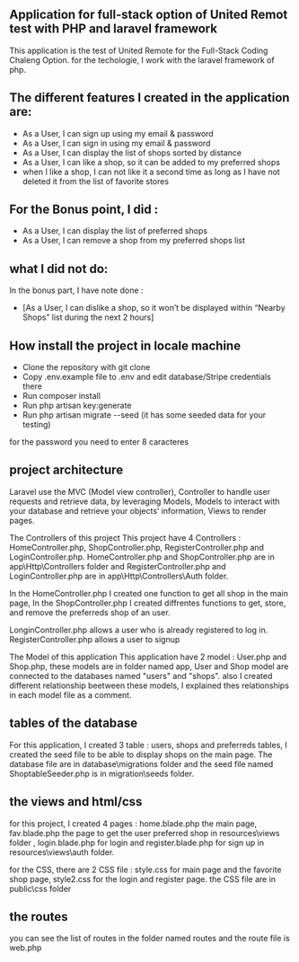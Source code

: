 ## Application for full-stack option of United Remot test with PHP and laravel framework

This application is the test of United Remote for the Full-Stack Coding Chaleng Option. for the techologie, I work with the laravel framework of php.

## The different features I created in the application are:
 
- As a User, I can sign up using my email & password
- As a User, I can sign in using my email & password
- As a User, I can display the list of shops sorted by distance
- As a User, I can like a shop, so it can be added to my preferred shops
- when I like a shop, I can not like it a second time as long as I have not deleted it     from the list of favorite stores

## For the Bonus point, I did :

- As a User, I can display the list of preferred shops
- As a User, I can remove a shop from my preferred shops list

## what I did not do:

In the bonus part, I have note done :
- [As a User, I can dislike a shop, so it won’t be displayed within “Nearby Shops” list during the next 2 hours]

## How install the project in locale machine

- Clone the repository with git clone
- Copy .env.example file to .env and edit database/Stripe credentials there
- Run composer install
- Run php artisan key:generate
- Run php artisan migrate --seed (it has some seeded data for your testing)

for the password you need to enter 8 caracteres


## project architecture
Laravel use the MVC (Model view controller), Controller to handle user requests and retrieve data, by leveraging Models, Models to interact with your database and retrieve your objects’ information, Views to render pages.

The Controllers of this project
This project have 4 Controllers : HomeController.php, ShopController.php, RegisterController.php and LoginController.php.
HomeController.php and ShopController.php are in app\Http\Controllers folder and RegisterController.php and LoginController.php are in app\Http\Controllers\Auth folder.

In the HomeController.php I created one function to get all shop in the main page,
In the ShopController.php I created diffrentes functions to get, store,  and remove the preferreds shop of an user.

LonginController.php allows a user who is already registered to log in.
RegisterController.php allows a user to signup

The Model of this application
This application have 2 model : User.php and Shop.php, these models are in folder named app, User and Shop model are connected to the databases named "users" and "shops". also I created different relationship beetween these models, I explained thes relationships in each model file as a comment.

## tables of the database

For this application, I created 3 table : users, shops and preferreds tables, I created the seed file to be able to display shops on the main page. The database file are in database\migrations folder and the seed file named ShoptableSeeder.php is in migration\seeds folder.

## the views and html/css
for this project, I created 4 pages : home.blade.php the main page, fav.blade.php the page to get the user preferred shop in resources\views folder , login.blade.php for login and register.blade.php for sign up in resources\views\auth folder.

for the CSS, there are 2 CSS file : style.css for main page and the favorite shop page, 
style2.css for the login and register page. the CSS file are in public\css folder

## the routes
you can see the list of routes in the folder named routes and the route file is web.php
